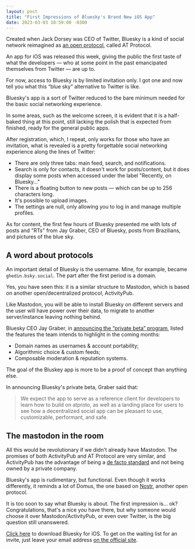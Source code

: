 ```yaml
---
layout: post
title: "First Impressions of Bluesky's Brand New iOS App"
date: 2023-03-03 10:59:00 -0300
---
```

Created when Jack Dorsey was CEO of Twitter, Bluesky is a kind of social network reimagined as [an open protocol](https://github.com/bluesky-social/atproto), called AT Protocol.

An app for iOS was released this week, giving the public the first taste of what the developers — who at some point in the past emancipated themselves from Twitter — are up to.

For now, access to Bluesky is by limited invitation only. I got one and now tell you what this “blue sky” alternative to Twitter is like.

Bluesky's app is a sort of Twitter reduced to the bare minimum needed for the basic social networking experience.

In some areas, such as the welcome screen, it is evident that it is a half-baked thing at this point, still lacking the polish that is expected from finished, ready for the general public apps.

After registration, which, I repeat, only works for those who have an invitation, what is revealed is a pretty forgettable social networking experience along the lines of Twitter:

* There are only three tabs: main feed, search, and notifications.
* Search is only for contacts, it doesn't work for posts/content, but it does display some posts when accessed under the label "Recently, on Bluesky…"
* There is a floating button to new posts — which can be up to 256 characters long.
* It's possible to upload images.
* The settings are null, only allowing you to log in and manage multiple profiles.

As for content, the first few hours of Bluesky presented me with lots of posts and "RTs" from Jay Graber, CEO of Bluesky, posts from Brazilians, and pictures of the blue sky.

## A word about protocols

An important detail of Bluesky is the username. Mine, for example, became `ghedin.bsky.social`. The part after the first period is a domain.

Yes, you have seen this: it is a similar structure to Mastodon, which is based on another open/decentralized protocol, ActivityPub.

Like Mastodon, you will be able to install Bluesky on different servers and the user will have power over their data, to migrate to another server/instance leaving nothing behind.

Bluesky CEO Jay Graber, in [announcing the “private beta” program](https://blueskyweb.xyz/blog/3-2-2023-bluesky-beta-app), listed the features the team intends to highlight in the coming months:

* Domain names as usernames & account portability;
* Algorithmic choice & custom feeds;
* Composable moderation & reputation systems.

The goal of the Bluskey app is more to be a proof of concept than anything else.

In announcing Bluesky's private beta, Graber said that:

>We expect the app to serve as a reference client for developers to learn how to build on atproto, as well as a landing place for users to see how a decentralized social app can be pleasant to use, customizable, performant, and safe.

## The mastodon in the room

All this would be revolutionary if we didn't already have Mastodon. The promises of both ActivityPub and AT Protocol are very similar, and ActivityPub has the advantage of being a [de facto standard](https://www.w3.org/TR/activitypub/) and not being owned by a private company.

Bluesky's app is rudimentary, but functional. Even though it works differently, it reminds a lot of Domus, the one based on [Nostr](https://notes.ghed.in/posts/2023/nostr/), another open protocol.

It is too soon to say what Bluesky is about. The first impression is… ok? Congratulations, that's a nice you have there, but why someone would choose it over Mastodon/ActivityPub, or even over Twitter, is the big question still unanswered.

[Click here](https://apps.apple.com/br/app/bluesky-social/id6444370199) to download Bluesky for iOS. To get on the waiting list for an invite, just leave your email address [on the official site](https://bsky.app/).